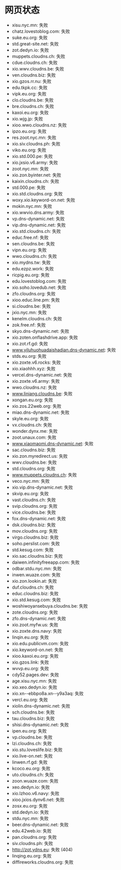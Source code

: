 # 网页状态
- xisu.nyc.mn: 失败
- chatz.lovestoblog.com: 失败
- suke.eu.org: 失败
- std.great-site.net: 失败
- zot.dedyn.io: 失败
- muppets.cloudns.ch: 失败
- cdue.cloudns.ch: 失败
- xio.wwv.cloudns.be: 失败
- ven.cloudns.biz: 失败
- xio.gzos.rr.nu: 失败
- edu.tkpk.cc: 失败
- vipk.eu.org: 失败
- clo.cloudns.be: 失败
- bre.cloudns.ch: 失败
- kaxoi.eu.org: 失败
- xio.wjg.jp: 失败
- xioo.wwo.cloudns.nz: 失败
- ipzo.eu.org: 失败
- res.zoot.nyc.mn: 失败
- xio.siv.cloudns.ph: 失败
- viko.eu.org: 失败
- xio.std.000.pe: 失败
- xio.jxsio.v6.army: 失败
- zoot.nyc.mn: 失败
- xio.zon.byinter.net: 失败
- kaixin.cloudns.ch: 失败
- std.000.pe: 失败
- xio.std.cloudns.org: 失败
- woxy.xio.keyword-on.net: 失败
- mokin.nyc.mn: 失败
- xio.wwvio.dns.army: 失败
- vp.dns-dynamic.net: 失败
- vip.dns-dynamic.net: 失败
- xio.std.cloudns.ch: 失败
- educ.free.nf: 失败
- sen.cloudns.be: 失败
- vipn.eu.org: 失败
- wwo.cloudns.ch: 失败
- xio.mydns.tw: 失败
- edu.ezpz.work: 失败
- ricpig.eu.org: 失败
- edu.lovestoblog.com: 失败
- xio.soho.lovedub.net: 失败
- zfo.cloudns.org: 失败
- xioo.educ.line.pm: 失败
- si.cloudns.be: 失败
- jxio.nyc.mn: 失败
- kenelm.cloudns.ch: 失败
- zok.free.nf: 失败
- skyo.dns-dynamic.net: 失败
- xio.zoten.onflashdrive.app: 失败
- xio.zot.rf.gd: 失败
- www.yiluhuohuadaishadian.dns-dynamic.net: 失败
- stds.eu.org: 失败
- xio.zoxte.v6.rocks: 失败
- xio.xiaohhh.xyz: 失败
- vercel.dns-dynamic.net: 失败
- xio.zoxte.v6.army: 失败
- wwo.cloudns.nz: 失败
- www.liniang.cloudns.be: 失败
- xongan.eu.org: 失败
- xio.zos.22web.org: 失败
- miao.dns-dynamic.net: 失败
- skyle.eu.org: 失败
- vx.cloudns.ch: 失败
- wonder.dynx.me: 失败
- zoot.unaux.com: 失败
- www.xiaomaomi.dns-dynamic.net: 失败
- sac.cloudns.biz: 失败
- xio.zon.myredirect.us: 失败
- wwv.cloudns.be: 失败
- std.cloudns.org: 失败
- www.muppets.cloudns.ch: 失败
- veco.nyc.mn: 失败
- xio.vip.dns-dynamic.net: 失败
- skvip.eu.org: 失败
- vast.cloudns.ch: 失败
- svip.cloudns.org: 失败
- vice.cloudns.be: 失败
- fox.dns-dynamic.net: 失败
- dsk.cloudns.biz: 失败
- mov.cloudns.org: 失败
- virgo.cloudns.biz: 失败
- soho.perslist.com: 失败
- std.kesug.com: 失败
- xio.sac.cloudns.biz: 失败
- daiwen.infinityfreeapp.com: 失败
- odbar.stdu.nyc.mn: 失败
- inwen.wuaze.com: 失败
- xio.zon.lookin.at: 失败
- duf.cloudns.ch: 失败
- educ.cloudns.biz: 失败
- xio.std.kesug.com: 失败
- woshiwoyansebuya.cloudns.be: 失败
- zote.cloudns.org: 失败
- zfo.dns-dynamic.net: 失败
- xio.zoot.myfw.us: 失败
- xio.zoxte.dns.navy: 失败
- linqin.eu.org: 失败
- xio.edu.publicvm.com: 失败
- xio.keyword-on.net: 失败
- xioo.kaxoi.eu.org: 失败
- xio.gzos.link: 失败
- wvvp.eu.org: 失败
- cdy52.pages.dev: 失败
- age.xisu.nyc.mn: 失败
- xio.xeo.dedyn.io: 失败
- xio.xn--ebbpo8a.xn--y9a3aq: 失败
- vercl.eu.org: 失败
- xiolin.dns-dynamic.net: 失败
- sch.cloudns.be: 失败
- tau.cloudns.biz: 失败
- shisi.dns-dynamic.net: 失败
- ipen.eu.org: 失败
- vp.cloudns.be: 失败
- lzi.cloudns.ch: 失败
- xio.stu.loveslife.biz: 失败
- xio.live-on.net: 失败
- linwen.rf.gd: 失败
- kcoco.eu.org: 失败
- uto.cloudns.ch: 失败
- zoon.wuaze.com: 失败
- xeo.dedyn.io: 失败
- xio.lzhoo.v6.navy: 失败
- xioo.jxios.dynv6.net: 失败
- zosx.eu.org: 失败
- std.dedyn.io: 失败
- stdu.nyc.mn: 失败
- beer.dns-dynamic.net: 失败
- edu.42web.io: 失败
- pan.cloudns.org: 失败
- siv.cloudns.ph: 失败
- http://zot.ydns.eu: 失败 (404)
- linqing.eu.org: 失败
- diffireworks.cloudns.org: 失败
